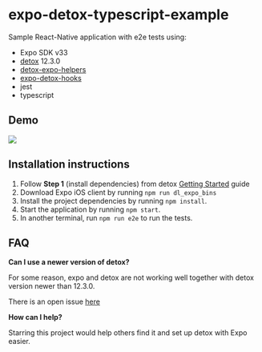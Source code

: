 # expo-detox-typescript-example  

Sample React-Native application with e2e tests using:
* Expo SDK v33
* [detox](https://github.com/wix/detox) 12.3.0
* [detox-expo-helpers](https://github.com/expo/detox-expo-helpers)
* [expo-detox-hooks](https://github.com/expo/detox-tools)
* jest
* typescript

## Demo
<img src="https://raw.githubusercontent.com/yaron1m/expo-detox-typescript-example/master/example.gif"/>

## Installation instructions
1. Follow **Step 1** (install dependencies) from detox [Getting Started](https://github.com/wix/detox/blob/master/docs/Introduction.GettingStarted.md#step-1-install-dependencies) guide
2. Download Expo iOS client by running `npm run dl_expo_bins`
3. Install the project dependencies by running `npm install`.
4. Start the application by running `npm start`.
5. In another terminal, run `npm run e2e` to run the tests.

## FAQ
**Can I use a newer version of detox?**

For some reason, expo and detox are not working well together with detox version newer than 12.3.0.

There is an open issue [here](https://github.com/wix/Detox/issues/1422)

**How can I help?**

Starring this project would help others find it and set up detox with Expo easier.

